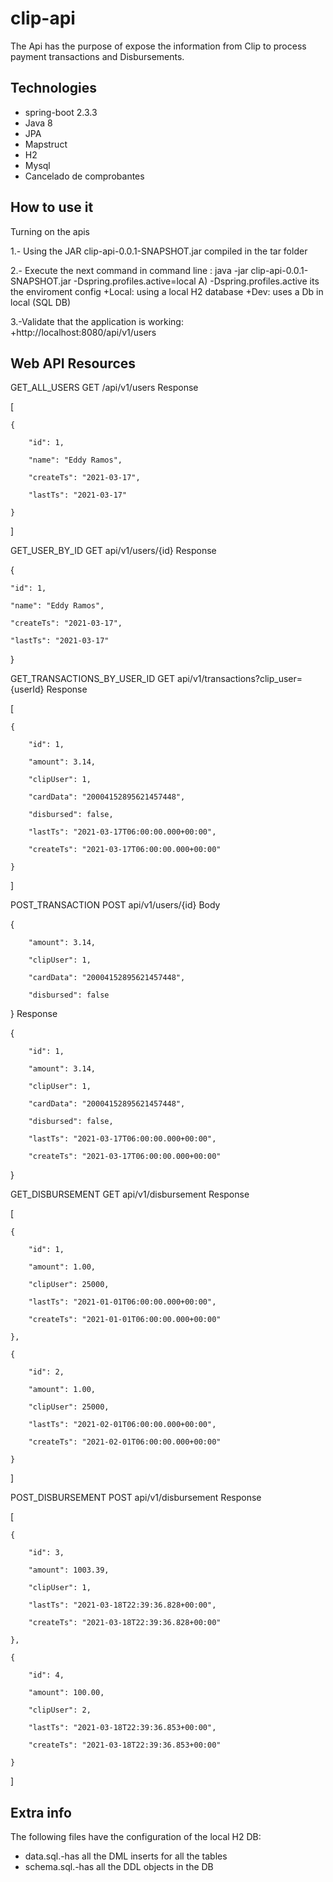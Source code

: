 # clip-api

The Api has the purpose of expose the information from Clip to process payment transactions and Disbursements.

## Technologies

* spring-boot 2.3.3
* Java 8
* JPA
* Mapstruct
* H2
* Mysql
* Cancelado de comprobantes

## How to use it

Turning on the apis

1.- Using the JAR clip-api-0.0.1-SNAPSHOT.jar compiled in the tar folder

2.- Execute the next command in command line : java -jar clip-api-0.0.1-SNAPSHOT.jar -Dspring.profiles.active=local
  A)  -Dspring.profiles.active its the enviroment config
      +Local: using a local H2 database
      +Dev: uses a Db in local (SQL DB)
      
3.-Validate that the application is working:
    +http://localhost:8080/api/v1/users  

## Web API Resources

GET_ALL_USERS
GET /api/v1/users
Response

[

    {
    
        "id": 1,
        
        "name": "Eddy Ramos",
        
        "createTs": "2021-03-17",
        
        "lastTs": "2021-03-17"
        
    }
    
]

GET_USER_BY_ID
GET api/v1/users/{id}
Response

{

    "id": 1,
    
    "name": "Eddy Ramos",
    
    "createTs": "2021-03-17",
    
    "lastTs": "2021-03-17"
    
}

GET_TRANSACTIONS_BY_USER_ID
GET api/v1/transactions?clip_user={userId}
Response

[

    {
    
        "id": 1,
        
        "amount": 3.14,
        
        "clipUser": 1,
        
        "cardData": "20004152895621457448",
        
        "disbursed": false,
        
        "lastTs": "2021-03-17T06:00:00.000+00:00",
        
        "createTs": "2021-03-17T06:00:00.000+00:00"
        
    }
    
]

POST_TRANSACTION
POST api/v1/users/{id}
Body

{

        "amount": 3.14,
        
        "clipUser": 1,
        
        "cardData": "20004152895621457448",
        
        "disbursed": false
        
}
Response

 {
 
        "id": 1,
        
        "amount": 3.14,
        
        "clipUser": 1,
        
        "cardData": "20004152895621457448",
        
        "disbursed": false,
        
        "lastTs": "2021-03-17T06:00:00.000+00:00",
        
        "createTs": "2021-03-17T06:00:00.000+00:00"
        
 }

GET_DISBURSEMENT
GET api/v1/disbursement
Response

[

    {
    
        "id": 1,
        
        "amount": 1.00,
        
        "clipUser": 25000,
        
        "lastTs": "2021-01-01T06:00:00.000+00:00",
        
        "createTs": "2021-01-01T06:00:00.000+00:00"
        
    },
    
    {
    
        "id": 2,
        
        "amount": 1.00,
        
        "clipUser": 25000,
        
        "lastTs": "2021-02-01T06:00:00.000+00:00",
        
        "createTs": "2021-02-01T06:00:00.000+00:00"
        
    }
    
]

POST_DISBURSEMENT
POST api/v1/disbursement
Response

[

    {
    
        "id": 3,
        
        "amount": 1003.39,
        
        "clipUser": 1,
        
        "lastTs": "2021-03-18T22:39:36.828+00:00",
        
        "createTs": "2021-03-18T22:39:36.828+00:00"
        
    },
    
    {
    
        "id": 4,
        
        "amount": 100.00,
        
        "clipUser": 2,
        
        "lastTs": "2021-03-18T22:39:36.853+00:00",
        
        "createTs": "2021-03-18T22:39:36.853+00:00"
        
    }
    
]


## Extra info

The following files have the configuration of the local H2 DB:
* data.sql.-has all the DML inserts for all the tables
* schema.sql.-has all the DDL objects in the DB
